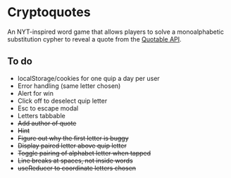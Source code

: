 # Cryptoquotes
An NYT-inspired word game that allows players to solve a monoalphabetic substitution cypher to reveal a quote from the <a href="https://github.com/lukePeavey/quotable#quotable">Quotable API</a>.

## To do
- localStorage/cookies for one quip a day per user
- Error handling (same letter chosen)
- Alert for win
- Click off to deselect quip letter
- Esc to escape modal
- Letters tabbable
- ~~Add author of quote~~
- ~~Hint~~
- ~~Figure out why the first letter is buggy~~
- ~~Display paired letter above quip letter~~
- ~~Toggle pairing of alphabet letter when tapped~~
- ~~Line breaks at spaces, not inside words~~
- ~~useReducer to coordinate letters chosen~~

